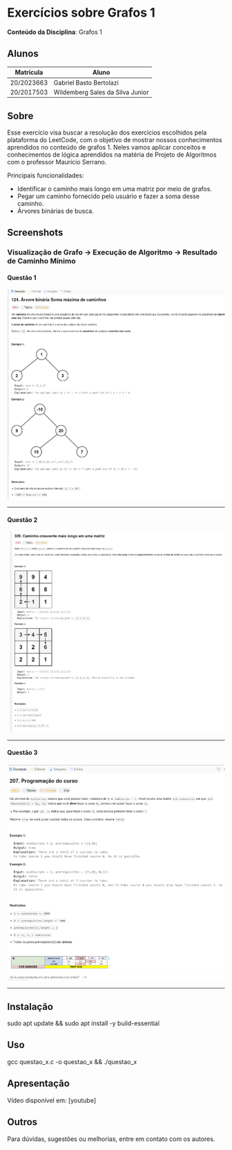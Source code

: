 
# Exercícios sobre Grafos 1

**Conteúdo da Disciplina**: Grafos 1<br>

## Alunos

|Matrícula | Aluno |
| -- | -- |
| 20/2023663 | Gabriel Basto Bertolazi |
| 20/2017503 | Wildemberg Sales da Silva Junior |

## Sobre

Esse exercício visa buscar a resolução dos exercícios escolhidos pela plataforma do LeetCode, com o objetivo de mostrar nossos conhecimentos aprendidos no conteúdo de grafos 1. Neles vamos aplicar conceitos e conhecimentos de lógica aprendidos na matéria de Projeto de Algoritmos com o professor Maurício Serrano.

Principais funcionalidades:
- Identificar o caminho mais longo em uma matriz por meio de grafos.
- Pegar um caminho fornecido pelo usuário e fazer a soma desse caminho.
- Árvores binárias de busca.


## Screenshots

### Visualização de Grafo → Execução de Algoritmo →  Resultado de Caminho Mínimo

#### Questão 1

![Programação do curso](./imgs/questao_1.png)

---

#### Questão 2

![Execução de Algoritmo](./imgs/questao_2.png)

---

#### Questão 3

![Resultado de Caminho Mínimo](./imgs/questao_3.png)

---

## Instalação

sudo apt update && sudo apt install -y build-essential

## Uso

gcc questao_x.c -o questao_x && ./questao_x

## Apresentação

Vídeo disponível em: [youtube]

## Outros

Para dúvidas, sugestões ou melhorias, entre em contato com os autores.
